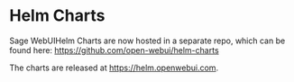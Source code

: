 # Helm Charts
Sage WebUIHelm Charts are now hosted in a separate repo, which can be found here: https://github.com/open-webui/helm-charts 

The charts are released at https://helm.openwebui.com. 